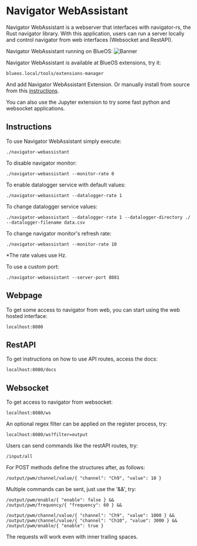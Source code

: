 # Navigator WebAssistant

Navigator WebAssistant is a webserver that interfaces with navigator-rs, the Rust navigator library.
With this application, users can run a server locally and control navigator from web interfaces (Websocket and RestAPI).

Navigator WebAssistant running on BlueOS:
![Banner](page/navigator-webassistant-demo.gif)

Navigator WebAssistant is available at BlueOS extensions, try it:
```
blueos.local/tools/extensions-manager
```
And add Navigator WebAssistant Extension. Or manually install from source from this [instructions].

You can also use the Jupyter extension to try some fast python and websocket applications.

[instructions]: https://github.com/RaulTrombin/blueos-navigator-web-assistant
## Instructions

To use Navigator WebAssistant simply execute:
```
./navigator-webassistant
```

To disable navigator monitor:

```
./navigator-webassistant --monitor-rate 0
```

To enable datalogger service with default values:
```
./navigator-webassistant --datalogger-rate 1
```

To change datalogger service values:
```
./navigator-webassistant --datalogger-rate 1 --datalogger-directory ./ --datalogger-filename data.csv
```

To change navigator monitor's refresh rate:

```
./navigator-webassistant --monitor-rate 10
```

*The rate values use Hz.

To use a custom port:

```
./navigator-webassistant --server-port 8081
```

## Webpage

To get some access to navigator from web, you can start using the web hosted interface:
```
localhost:8080
```

## RestAPI

To get instructions on how to use API routes, access the docs:
```
localhost:8080/docs
```

## Websocket

To get access to navigator from websocket:
```
localhost:8080/ws
```
An optional regex filter can be applied on the register process, try:
```
localhost:8080/ws?filter=output
```
Users can send commands like the restAPI routes, try:
```
/input/all
```
For POST methods define the structures after, as follows:
```
/output/pwm/channel/value/{ "channel": "Ch9", "value": 10 }
```
Multiple commands can be sent, just use the '&&', try:
```
/output/pwm/enable/{ "enable": false } &&
/output/pwm/frequency/{ "frequency": 60 } &&

/output/pwm/channel/value/{ "channel": "Ch9", "value": 1000 } &&
/output/pwm/channel/value/{ "channel": "Ch10", "value": 3000 } &&
/output/pwm/enable/{ "enable": true }
```
The requests will work even with inner trailing spaces.
